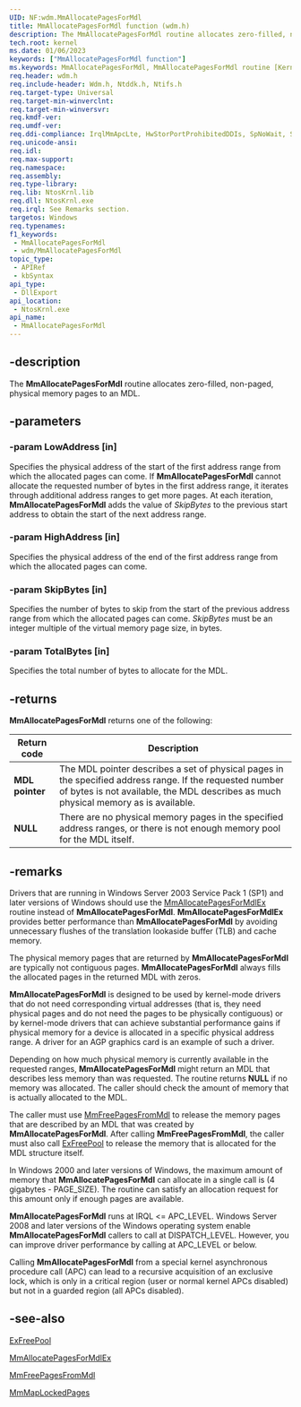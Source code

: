 ```yaml
---
UID: NF:wdm.MmAllocatePagesForMdl
title: MmAllocatePagesForMdl function (wdm.h)
description: The MmAllocatePagesForMdl routine allocates zero-filled, nonpaged, physical memory pages to an MDL.
tech.root: kernel
ms.date: 01/06/2023
keywords: ["MmAllocatePagesForMdl function"]
ms.keywords: MmAllocatePagesForMdl, MmAllocatePagesForMdl routine [Kernel-Mode Driver Architecture], k106_bb9bac91-62a6-45f8-9133-0d23eda07b1e.xml, kernel.mmallocatepagesformdl, wdm/MmAllocatePagesForMdl
req.header: wdm.h
req.include-header: Wdm.h, Ntddk.h, Ntifs.h
req.target-type: Universal
req.target-min-winverclnt:
req.target-min-winversvr: 
req.kmdf-ver: 
req.umdf-ver: 
req.ddi-compliance: IrqlMmApcLte, HwStorPortProhibitedDDIs, SpNoWait, StorPortStartIo
req.unicode-ansi: 
req.idl: 
req.max-support: 
req.namespace: 
req.assembly: 
req.type-library: 
req.lib: NtosKrnl.lib
req.dll: NtosKrnl.exe
req.irql: See Remarks section.
targetos: Windows
req.typenames: 
f1_keywords:
 - MmAllocatePagesForMdl
 - wdm/MmAllocatePagesForMdl
topic_type:
 - APIRef
 - kbSyntax
api_type:
 - DllExport
api_location:
 - NtosKrnl.exe
api_name:
 - MmAllocatePagesForMdl
---
```


## -description

The **MmAllocatePagesForMdl** routine allocates zero-filled, non-paged, physical memory pages to an MDL.

## -parameters

### -param LowAddress [in]

Specifies the physical address of the start of the first address range from which the allocated pages can come. If **MmAllocatePagesForMdl** cannot allocate the requested number of bytes in the first address range, it iterates through additional address ranges to get more pages. At each iteration, **MmAllocatePagesForMdl** adds the value of *SkipBytes* to the previous start address to obtain the start of the next address range.

### -param HighAddress [in]

Specifies the physical address of the end of the first address range from which the allocated pages can come.

### -param SkipBytes [in]

Specifies the number of bytes to skip from the start of the previous address range from which the allocated pages can come. *SkipBytes* must be an integer multiple of the virtual memory page size, in bytes.

### -param TotalBytes [in]

Specifies the total number of bytes to allocate for the MDL.

## -returns

**MmAllocatePagesForMdl** returns one of the following:

| Return code | Description |
|---|---|
| **MDL pointer** | The MDL pointer describes a set of physical pages in the specified address range. If the requested number of bytes is not available, the MDL describes as much physical memory as is available. |
| **NULL** | There are no physical memory pages in the specified address ranges, or there is not enough memory pool for the MDL itself. |

## -remarks

Drivers that are running in Windows Server 2003 Service Pack 1 (SP1) and later versions of Windows should use the [MmAllocatePagesForMdlEx](./nf-wdm-mmallocatepagesformdlex.md) routine instead of **MmAllocatePagesForMdl**. **MmAllocatePagesForMdlEx** provides better performance than **MmAllocatePagesForMdl** by avoiding unnecessary flushes of the translation lookaside buffer (TLB) and cache memory.

The physical memory pages that are returned by **MmAllocatePagesForMdl** are typically not contiguous pages. **MmAllocatePagesForMdl** always fills the allocated pages in the returned MDL with zeros.

**MmAllocatePagesForMdl** is designed to be used by kernel-mode drivers that do not need corresponding virtual addresses (that is, they need physical pages and do not need the pages to be physically contiguous) or by kernel-mode drivers that can achieve substantial performance gains if physical memory for a device is allocated in a specific physical address range. A driver for an AGP graphics card is an example of such a driver.

Depending on how much physical memory is currently available in the requested ranges, **MmAllocatePagesForMdl** might return an MDL that describes less memory than was requested. The routine returns **NULL** if no memory was allocated. The caller should check the amount of memory that is actually allocated to the MDL.

The caller must use [MmFreePagesFromMdl](./nf-wdm-mmfreepagesfrommdl.md) to release the memory pages that are described by an MDL that was created by **MmAllocatePagesForMdl**. After calling **MmFreePagesFromMdl**, the caller must also call [ExFreePool](../ntddk/nf-ntddk-exfreepool.md) to release the memory that is allocated for the MDL structure itself.

In Windows 2000 and later versions of Windows, the maximum amount of memory that **MmAllocatePagesForMdl** can allocate in a single call is (4 gigabytes - PAGE_SIZE). The routine can satisfy an allocation request for this amount only if enough pages are available.

**MmAllocatePagesForMdl** runs at IRQL <= APC_LEVEL. Windows Server 2008 and later versions of the Windows operating system enable **MmAllocatePagesForMdl** callers to call at DISPATCH_LEVEL. However, you can improve driver performance by calling at APC_LEVEL or below.

Calling **MmAllocatePagesForMdl** from a special kernel asynchronous procedure call (APC) can lead to a recursive acquisition of an exclusive lock, which is only in a critical region (user or normal kernel APCs disabled) but not in a guarded region (all APCs disabled).

## -see-also

[ExFreePool](../ntddk/nf-ntddk-exfreepool.md)

[MmAllocatePagesForMdlEx](./nf-wdm-mmallocatepagesformdlex.md)

[MmFreePagesFromMdl](./nf-wdm-mmfreepagesfrommdl.md)

[MmMapLockedPages](./nf-wdm-mmmaplockedpages.md)
